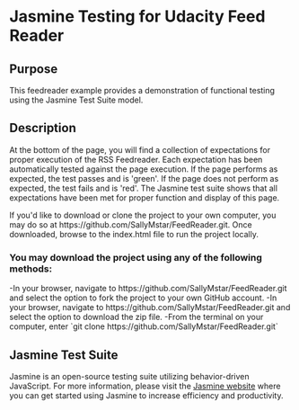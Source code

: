 <h1>Jasmine Testing for Udacity Feed Reader</h2>

<h2>Purpose</h2>
<p>This feedreader example provides a demonstration of functional testing using the Jasmine Test Suite model.</p>

<h2>Description</h2>
<p>At the bottom of the page, you will find a collection of expectations for proper execution of the RSS Feedreader.  Each expectation has been automatically tested against the page execution.  If the page performs as expected, the test passes and is 'green'.  If the page does not perform as expected, the test fails and is 'red'.  The Jasmine test suite shows that all expectations have been met for proper function and display of this page.</p>
<p>If you'd like to download or clone the project to your own computer, you may do so at https://github.com/SallyMstar/FeedReader.git.  Once downloaded, browse to the index.html file to run the project locally.
<h3>You may download the project using any of the following methods:</h3>
		-In your browser, navigate to https://github.com/SallyMstar/FeedReader.git and select the option to fork the project to your own GitHub account.
		-In your browser, navigate to https://github.com/SallyMstar/FeedReader.git and select the option to download the zip file.
		-From the terminal on your computer, enter `git clone https://github.com/SallyMstar/FeedReader.git`
</p>	

<h2>Jasmine Test Suite</h2>
<p>Jasmine is an open-source testing suite utilizing behavior-driven JavaScript.  For more information, please visit the <a href="https://jasmine.github.io/">Jasmine website</a> where you can get started using Jasmine to increase efficiency and productivity.</p>
